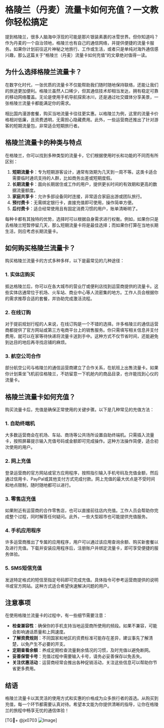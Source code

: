 # 格陵兰（丹麦）流量卡如何充值？一文教你轻松搞定

提到格陵兰，很多人脑海中浮现的可能是那片银装素裹的冰雪世界。但你知道吗？作为丹麦的一个自治领地，格陵兰也有自己的通信网络，并提供便捷的流量卡服务。如果你计划前往这片神秘之地旅行、工作或生活，或者只是单纯对海外通信感兴趣，那么这篇关于“格陵兰（丹麦）流量卡如何充值”的文章绝对值得一读。

## 为什么选择格陵兰流量卡？

在数字化时代，一张优质的流量卡不仅能帮助我们随时随地保持联络，还能让我们的旅途更加便利。格陵兰虽然人口稀少，但其通信技术却相当发达，拥有稳定可靠的移动网络覆盖。无论是使用手机导航探索冰川，还是通过社交媒体分享美景，一张格陵兰流量卡都能满足你的需求。

相比国内漫游套餐，购买当地流量卡往往更实惠。以格陵兰为例，这里的流量卡价格相对低廉，且资费透明，无需担心隐藏费用。此外，一些运营商还推出了针对游客的短期流量包，非常适合短期旅行者。

## 格陵兰流量卡的种类与特点

在格陵兰，你可以找到多种类型的流量卡，它们根据使用时长和功能的不同而有所区别：

1. **短期流量卡**：专为短期游客设计，通常有效期为几天到一周不等。这类卡适合需要临时通讯支持的人群，比如商务出差或短期度假。
2. **长期流量卡**：面向长期居住或工作的用户，提供更长时间的有效期和更高的数据流量额度。
3. **家庭共享卡**：允许多部设备同时连接，非常适合家庭出游或团队旅行。
4. **预付费卡**：无需绑定银行卡，直接充值即可使用，操作简单方便。
5. **后付费卡**：适合经常使用且有固定消费习惯的用户，账单清晰明了。

每种卡都有其独特的优势，选择时可以根据自身需求进行权衡。例如，如果你只是去格陵兰短暂停留几天，那么短期流量卡将是最佳选择；而如果你打算在当地长期生活，则应考虑长期流量卡。

## 如何购买格陵兰流量卡？

购买格陵兰流量卡的方式多种多样，以下是最常见的几种途径：

### 1. 实体店购买

抵达格陵兰后，你可以在各大城市的营业厅或便利店找到运营商提供的流量卡。这些实体店通常位于机场、火车站、商业中心等人流密集的地方。工作人员会根据你的需求推荐合适的套餐，并协助完成激活流程。

### 2. 在线订购

对于提前规划行程的人来说，在线订购是一个不错的选择。许多格陵兰的通信运营商都提供了官方网站或第三方电商平台上的销售服务。你只需填写相关信息并支付费用，就可以在家等待快递将流量卡送到手中。这种方式不仅节省时间，还能避免到达目的地后再寻找店铺的麻烦。

### 3. 航空公司合作

部分航空公司与格陵兰的通信运营商建立了合作关系，在航班上出售流量卡。如果你计划乘坐飞机前往格陵兰，不妨留意一下机舱内的商品目录，也许能找到心仪的流量卡。

## 格陵兰流量卡如何充值？

购买流量卡后，充值是确保正常使用的关键步骤。以下是几种常见的充值方法：

### 1. 自助终端机

大多数运营商会在机场、车站、商场等公共场所设置自助终端机。只需插入流量卡，按照屏幕提示输入充值号码或金额即可完成操作。这种方法操作简便，适合初次使用的用户。

### 2. 网上充值

登录运营商的官方网站或官方应用程序，按照指引输入手机号码及充值金额，然后通过信用卡、PayPal或其他支付方式完成付款。网上充值的最大优点是不受时间和地点限制，随时随地都可以进行。

### 3. 零售店充值

如果附近有运营商的合作零售店，也可以直接前往店内充值。工作人员会帮助你完成整个过程，同时解答任何疑问。此外，一些大型超市也可能提供充值服务。

### 4. 手机应用程序

许多运营商推出了专属的应用程序，用户可以通过该应用查询余额、购买新套餐以及进行充值。下载并安装应用程序后，注册账户并绑定流量卡，即可享受便捷的服务体验。

### 5. SMS短信充值

发送特定格式的短信至指定号码即可完成充值。具体指令可参考运营商提供的说明书或官方网站。这种方式适合希望快速解决问题的用户。

## 注意事项

在使用格陵兰流量卡的过程中，有一些细节需要注意：

- **检查兼容性**：确保你的手机支持当地运营商所使用的频段。如果不兼容，可能会影响通话质量和上网速度。
- **了解资费规则**：不同国家和地区的资费标准可能存在差异，建议事先了解清楚，以免产生不必要的开支。
- **定期查看余额**：养成定期检查流量剩余情况的习惯，及时充值以避免断网。
- **妥善保管卡号**：充值过程中需要输入卡号，请务必妥善保存以免丢失。
- **关注优惠活动**：运营商经常会推出各种促销活动，关注这些信息可以帮助你节省更多费用。

## 结语

格陵兰流量卡以其灵活的使用方式和实惠的价格成为众多旅行者的首选。从购买到充值，每一个环节都需要认真对待。希望本文能为你提供清晰的指导，让你在格陵兰的旅程中畅享无忧的通信体验！

[TG💪+ @jx0703 ![Image](https://github.com/user-attachments/assets/dbca1d08-cadb-493c-b0ec-ad6f7a83f270)]